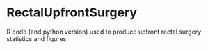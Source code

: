 # RectalUpfrontSurgery
R code (and python version) used to produce upfront rectal surgery statistics and figures

